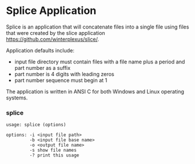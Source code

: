 Splice Application
=================================
Splice is an application that will concatenate files into a single file using files that were created by the slice application <https://github.com/winterplexus/slice/>.

Application defaults include:

* input file directory must contain files with a file name plus a period and part number as a suffix
* part number is 4 digits with leading zeros 
* part number sequence must begin at 1

The application is written in ANSI C for both Windows and Linux operating systems.

### splice
```
usage: splice (options)

options: -i <input file path>
         -b <input file base name>
         -o <output file name>
         -s show file names
         -? print this usage
```		 